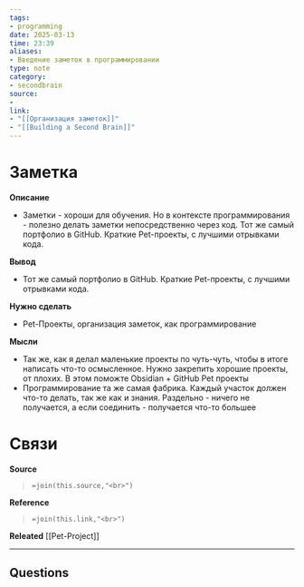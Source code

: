 ```yaml
---
tags: 
- programming
date: 2025-03-13
time: 23:39
aliases: 
- Введение заметок в программировании
type: note
category: 
- secondbrain
source: 
-
link: 
- "[[Организация заметок]]"
- "[[Building a Second Brain]]"
---
```

# Заметка

**Описание**
- Заметки - хороши для обучения. Но в контексте программирования - полезно делать заметки непосредственно через код. Тот же самый портфолио в GitHub. Краткие Pet-проекты, с лучшими отрывками кода.

**Вывод**
-  Тот же самый портфолио в GitHub. Краткие Pet-проекты, с лучшими отрывками кода.

**Нужно сделать**
- Pet-Проекты, организация заметок, как программирование 

**Мысли**
- Так же, как я делал маленькие проекты по чуть-чуть, чтобы в итоге написать что-то осмысленное. Нужно закрепить хорошие проекты, от плохих. В этом поможте Obsidian + GitHub Pet проекты
- Программирование та же самая фабрика. Каждый участок должен что-то делать, так же как и знания. Раздельно - ничего не получается, а если соединить - получается что-то большее 

# Связи

**Source**
>`=join(this.source,"<br>")`


**Reference**
 >`=join(this.link,"<br>")`


**Releated**
[[Pet-Project]]

---

**Questions**
-